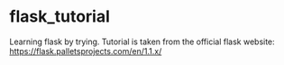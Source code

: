 # flask_tutorial
Learning flask by trying.
Tutorial is taken from the official flask website:
https://flask.palletsprojects.com/en/1.1.x/

